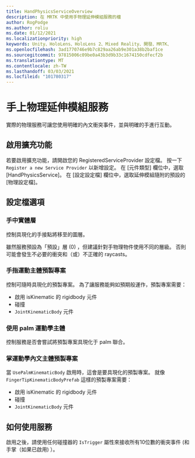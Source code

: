```yaml
---
title: HandPhysicsServiceOverview
description: 在 MRTK 中使用手物理延伸模組服務的檔
author: RogPodge
ms.author: roliu
ms.date: 01/12/2021
ms.localizationpriority: high
keywords: Unity、HoloLens、HoloLens 2、Mixed Reality、開發、MRTK、
ms.openlocfilehash: 3ad1770746e9b7c829aa26ab9e301a38b2baf1ce
ms.sourcegitcommit: 97815006c09be0a43b3d9b33c1674150cdfecf2b
ms.translationtype: MT
ms.contentlocale: zh-TW
ms.lasthandoff: 03/03/2021
ms.locfileid: "101780317"
---
```

# <a name="hand-physics-extension-service"></a>手上物理延伸模組服務

實際的物理服務可讓您使用明確的內文衝突事件，並與明確的手進行互動。

## <a name="enabling-the-extension"></a>啟用擴充功能

若要啟用擴充功能，請開啟您的 RegisteredServiceProvider 設定檔。 按一下 `Register a new Service Provider` 以新增設定。 在 [元件類型] 欄位中，選取 [HandPhysicsService]。 在 [設定設定檔] 欄位中，選取延伸模組隨附的預設的 [物理設定檔]。

## <a name="profile-options"></a>設定檔選項

### <a name="hand-physics-layer"></a>手中實體層

控制具現化的手接點將移至的圖層。

雖然服務預設為「預設」層 (0) ，但建議針對手物理物件使用不同的層級。 否則可能會發生不必要的衝突和（或）不正確的 raycasts。

### <a name="finger-tip-kinematic-body-prefab"></a>手指運動主體預製專案

控制可隨時具現化的預製專案。 為了讓服務能夠如預期般運作，預製專案需要：

- 啟用 isKinematic 的 rigidbody 元件
- 碰撞
- `JointKinematicBody` 元件

### <a name="use-palm-kinematic-body"></a>使用 palm 運動學主體

控制服務是否會嘗試將預製專案具現化于 palm 聯合。

### <a name="palm-kinematic-body-prefab"></a>掌運動學內文主體預製專案

當 `UsePalmKinematicBody` 啟用時，這會是要具現化的預製專案。 就像 `FingerTipKinematicBodyPrefab` 這樣的預製專案需要：

- 啟用 isKinematic 的 rigidbody 元件
- 碰撞
- `JointKinematicBody` 元件

## <a name="how-to-use-the-service"></a>如何使用服務

啟用之後，請使用任何碰撞器的 `IsTrigger` 屬性來接收所有10位數的衝突事件 (和手掌（如果已啟用) ）。
